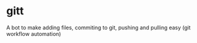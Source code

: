 # gitt
A bot to make adding files, commiting to git, pushing and pulling easy (git workflow automation)
